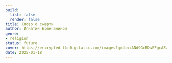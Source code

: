 ```yaml
---
build:
  list: false
  render: false
title: Слово о смерти
author: Игнатий Брянчанинов
genre:
- religion
status: future
cover: https://encrypted-tbn0.gstatic.com/images?q=tbn:ANd9GcRDwEFgcA8WHZyEyZWodKJ7K77uB1B93djNUA&s
date: 2025-01-18
---
```


